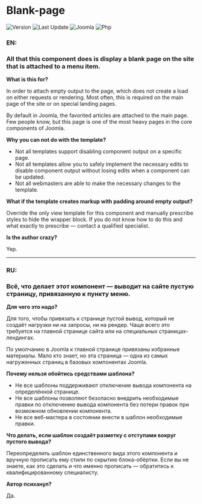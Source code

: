 # Blank-page

![Version](https://img.shields.io/badge/version-1.0.2-28A5F5.svg?style=for-the-badge)
![Last Update](https://img.shields.io/badge/last_update-2019.08.21-28A5F5.svg?style=for-the-badge)
![Joomla](https://img.shields.io/badge/joomla-3.8+-1A3867.svg?style=for-the-badge)
![Php](https://img.shields.io/badge/php-5.6+-8892BF.svg?style=for-the-badge)

### EN:

### All that this component does is display a blank page on the site that is attached to a menu item.

**What is this for?**

In order to attach empty output to the page, which does not create a load on either requests or rendering. Most often, this is required on the main page of the site or on special landing pages.

By default in Joomla, the favorited articles are attached to the main page. Few people know, but this page is one of the most heavy pages in the core components of Joomla.

**Why you can not do with the template?**

- Not all templates support disabling component output on a specific page.
- Not all templates allow you to safely implement the necessary edits to disable component output without losing edits when a component can be updated.
- Not all webmasters are able to make the necessary changes to the template.


**What if the template creates markup with padding around empty output?**

Override the only view template for this component and manually prescribe styles to hide the wrapper block. If you do not know how to do this and what exactly to prescribe — contact a qualified specialist.

**Is the author crazy?**

Yep.

---

### RU:

### Всё, что делает этот компонент — выводит на сайте пустую страницу, привязанную к пункту меню.

**Для чего это надо?**

Для того, чтобы привязать к странице пустой вывод, который не создаёт нагрузки ни на запросы, ни на рендер. Чаще всего это требуется на главной странице сайта или на специальных страницах-лендингах.

По умолчанию в Joomla к главной странице привязаны избранные материалы. Мало кто знает, но эта страница — одна из самых нагруженных страниц в базовых компонентах Joomla.

**Почему нельзя обойтись средствами шаблона?**

- Не все шаблоны поддерживают отключение вывода компонента на определённой странице.
- Не все шаблоны позволяют безопасно внедрить необходимые правки по отключению вывода компонента без потери правок при возможном обновлении компонента.
- Не все веб-мастера в состоянии внести в шаблон необходимые правки.

**Что делать, если шаблон создаёт разметку с отступами вокруг пустого вывода?**

Переопределить шаблон единственного вида этого компонента и вручную прописать ему стили по скрытию блока-обёртки. Если вы не знаете, как это сделать и что именно прописать — обратитесь к квалифицированному специалисту.

**Автор психанул?**

Да.
